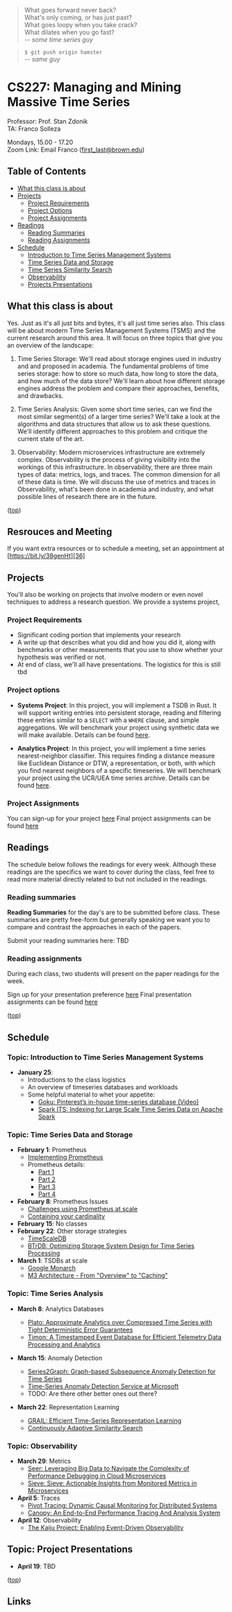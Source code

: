 
> What goes forward never back?  
> What's only coming, or has just past?  
> What goes loopy when you take crack?  
> What dilates when you go fast?  
>   -- <cite>some time series guy</cite>

> `$ git push origin hamster`  
>   -- <cite>same guy</cite>

# CS227: Managing and Mining Massive Time Series
Professor: Prof. Stan Zdonik  
TA: Franco Solleza  
  
Mondays, 15.00 - 17.20  
Zoom Link:  Email Franco (first_last@brown.edu)  

## Table of Contents

* [What this class is about](#what-this-class-is-about)
* [Projects](#projects)
    * [Project Requirements](#project-requirements)
    * [Project Options](#project-options)
    * [Project Assignments](#project-assignments)
* [Readings](#readings)
    * [Reading Summaries](#reading-summaries)
    * [Reading Assignments](#reading-assignments)
* [Schedule](#schedule)
    * [Introduction to Time Series Management Systems](#topic-introduction-to-time-series-management-systems)
    * [Time Series Data and Storage](#topic-time-series-data-and-storage)
    * [Time Series Similarity Search](#topic-time-series-similarity-search)
    * [Observability](#observability)
    * [Projects Presentations](#topic-projects-presentations)

## What this class is about
Yes. Just as it's all just bits and bytes, it's all just time series also. This
class will be about modern Time Series Management Systems (TSMS) and the
current research around this area. It will focus on three topics that give you
an overview of the landscape:

1. Time Series Storage: We'll read about storage engines used in industry and and proposed
   in academia. The fundamental problems of time series storage: how to store so much
   data, how long to store the data, and how much of the data store? We'll learn about how
   different storage engines address the problem and compare their approaches, benefits,
   and drawbacks.

2. Time Series Analysis: Given some short time series, can we find the most similar
   segment(s) of a larger time series? We'll take a look at the algorithms and data
   structures that allow us to ask these questions. We'll identify different approaches to
   this problem and critique the current state of the art.

3. Observability: Modern microservices infrastructure are extremely complex. Observability
   is the process of giving visibility into the workings of this infrastructure. In
   observability, there are three main types of data: metrics, logs, and traces. The
   common dimension for all of these data is time. We will discuss the use of metrics and
   traces in Observability, what's been done in academia and industry, and what possible
   lines of research there are in the future.

([top](#table-of-contents))

## Resrouces and Meeting

If you want extra resources or to schedule a meeting, set an appointment at
[https://bit.ly/38genHt][36]

## Projects

You'll also be working on projects that involve modern or even novel techniques
to address a research question. We provide a systems project, 

### Project Requirements

* Significant coding portion that implements your research
* A write up that describes what you did and how you did it, along with benchmarks or
other measurements that you use to show whether your hypothesis was verified or not.
* At end of class, we'll all have presentations. The logistics for this is still tbd

### Project options

* **Systems Project**: In this project, you will implement a TSDB in Rust. It will support
writing entries into persistent storage, reading and filtering these entries similar to a
`SELECT` with a `WHERE` clause, and simple aggregations. We will benchmark your project
using synthetic data we will make available. Details can be found
[here][100].

* **Analytics Project**: In this project, you will implement a time series
nearest-neighbor classifier. This requires finding a distance measure like Euclidean
Distance or DTW, a representation, or both, with which you find nearest neighbors of a
specific timeseries. We will benchmark your project using the UCR/UEA time series
archive. Details can be found [here][101].

### Project Assignments

You can sign-up for your project [here][102]
Final project assignments can be found [here][103]

## Readings

The schedule below follows the readings for every week. Although these readings are the
specifics we want to cover during the class, feel free to read more material directly
related to but not included in the readings.

### Reading summaries

**Reading Summaries** for the day's are to be submitted before class. These summaries are
pretty free-form but generally speaking we want you to compare and contrast the approaches
in each of the papers.

Submit your reading summaries here: TBD

### Reading assignments

During each class, two students will present on the paper readings for the week.

Sign up for your presentation preference [here][104]
Final presentation assignments can be found [here][103]

([top](#table-of-contents))

## Schedule

### Topic: Introduction to Time Series Management Systems

* **January 25**:
    * Introductions to the class logistics
    * An overview of timeseries databases and workloads
    * Some helpful material to whet your appetite:
        * [Goku: Pinterest’s in-house time-series database (Video)][23]
        * [Spark ITS: Indexing for Large Scale Time Series Data on Apache Spark][24]

### Topic: Time Series Data and Storage

* **February 1**: Prometheus
    * [Implementing Prometheus][1]
    * Prometheus details:
        * [Part 1][2]
        * [Part 2][3]
        * [Part 3][4]
        * [Part 4][5]
* **February 8**: Prometheus Issues
    * [Challenges using Prometheus at scale][6]
    * [Containing your cardinality][7]
* **February 15**: No classes
* **February 22**: Other storage strategies
    * [TimeScaleDB][8]
    * [BTrDB: Optimizing Storage System Design for Time Series Processing][9]
* **March 1**: TSDBs at scale
    * [Google Monarch][10]
    * [M3 Architecture - From "Overview" to "Caching"][11]

### Topic: Time Series Analysis

* **March 8**: Analytics Databases
    * [Plato: Approximate Analytics over Compressed Time Series with Tight Deterministic Error Guarantees][12]
    * [Timon: A Timestamped Event Database for Efficient Telemetry Data Processing and Analytics][13]

* **March 15**: Anomaly Detection
    * [Series2Graph: Graph-based Subsequence Anomaly Detection for Time Series][14]
    * [Time-Series Anomaly Detection Service at Microsoft][15]
    * TODO: Are there other better ones out there?

* **March 22**: Representation Learning
    * [GRAIL: Efficient Time-Series Representation Learning][16]
    * [Continuously Adaptive Similarity Search][17]

### Topic: Observability
* **March 29**: Metrics
    * [Seer: Leveraging Big Data to Navigate the Complexity of Performance Debugging in Cloud Microservices][18]
    * [Sieve: Sieve: Actionable Insights from Monitored Metrics in Microservices][19]
* **April 5**: Traces
    * [Pivot Tracing: Dynamic Causal Monitoring for Distributed Systems][20]
    * [Canopy: An End-to-End Performance Tracing And Analysis System][21]
* **April 12**: Observability
    * [The Kaiju Project: Enabling Event-Driven Observability][22]

## Topic: Project Presentations
* **April 19**: TBD

([top](#table-of-contents))

## Links

[//]: # (Prometheus readings)
[1]: https://bit.ly/37uwAUV  
[2]: https://ganeshvernekar.com/blog/prometheus-tsdb-the-head-block/  
[3]: https://ganeshvernekar.com/blog/prometheus-tsdb-wal-and-checkpoint/  
[4]: https://ganeshvernekar.com/blog/prometheus-tsdb-mmapping-head-chunks-from-disk/  
[5]: https://ganeshvernekar.com/blog/prometheus-tsdb-persistent-block-and-its-index/  

[//]: # (Prometheus issues)
[6]: https://sysdig.com/blog/challenges-scale-prometheus/  
[7]: https://www.youtube.com/watch?v=49BGvC1coG4  

[//]: # (Other Storage Strategies)
[8]: https://blog.timescale.com/blog/time-series-data-why-and-how-to-use-a-relational-database-instead-of-nosql-d0cd6975e87c/  
[9]: ./papers/btrdb.pdf  

[//]: # (TSDBs at Scale)
[10]: http://www.vldb.org/pvldb/vol13/p3181-adams.pdf  
[11]: https://m3db.github.io/m3/m3db/architecture/  

[//]: # (Analytics Databases)
[12]: http://www.vldb.org/pvldb/vol13/p1105-lin.pdf  
[13]: http://www.cs.utah.edu/~lifeifei/papers/timon.pdf  

[//]: # (Anomaly Detection)
[14]: http://www.vldb.org/pvldb/vol13/p1821-boniol.pdf  
[15]: https://arxiv.org/pdf/1906.03821.pdf  

[//]: # (Representation Learning)
[16]: https://dl.acm.org/doi/pdf/10.14778/3342263.3342648  
[17]: https://dl.acm.org/doi/pdf/10.1145/3318464.3380601  

[//]: # (Metrics)
[18]: https://www.csl.cornell.edu/~delimitrou/papers/2019.asplos.seer.pdf  
[19]: https://arxiv.org/pdf/1709.06686.pdf  

[//]: # (Traces)
[20]: https://cacm.acm.org/magazines/2020/3/243034-pivot-tracing/fulltext  
[21]: https://research.fb.com/wp-content/uploads/2017/10/sosp17-final14.pdf  

[//]: # (Observability)
[22]: https://dl.acm.org/doi/pdf/10.1145/3401025.3401740  


[//]: # (Introduction)
[23]: https://atscaleconference.com/videos/scale-2018-goku-pinterests-in-house-time-series-database/  
[24]: https://www.youtube.com/watch?v=xwnwVeYlP8o  

[//]: # (Projects)
[100]: systems-project.md
[101]: analytics-project.md
[102]: https://forms.gle/EUphDfs9Y4AVdqjRA
[103]: https://docs.google.com/spreadsheets/d/1AYFCVcBeGGeLPdDvrSGCuiLeKQh6m1k-OIvkrX1m1a8/edit?usp=sharing
[104]: https://forms.gle/ZfSHsCxFwB1f59NG9
